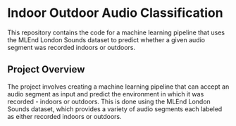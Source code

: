 # Indoor Outdoor Audio Classification

This repository contains the code for a machine learning pipeline that uses the MLEnd London Sounds dataset to predict whether a given audio segment was recorded indoors or outdoors.

## Project Overview
The project involves creating a machine learning pipeline that can accept an audio segment as input and predict the environment in which it was recorded - indoors or outdoors. This is done using the MLEnd London Sounds dataset, which provides a variety of audio segments each labeled as either recorded indoors or outdoors.
